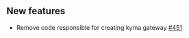 
## New features

- Remove code responsible for creating kyma gateway [#451](https://github.com/kyma-project/istio/pull/451)
